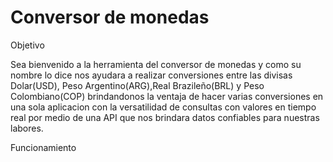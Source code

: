 <h1>Conversor de monedas</h1>

<p>Objetivo</p>

<p>Sea bienvenido a la herramienta del conversor de monedas y como su nombre lo dice nos ayudara a realizar
conversiones entre las divisas Dolar(USD), Peso Argentino(ARG),Real Brazileño(BRL) y Peso Colombiano(COP)
brindandonos la ventaja de hacer varias conversiones en una sola aplicacion con la versatilidad de consultas con valores en tiempo real por medio de una API que nos brindara datos confiables para nuestras labores.</p>

<p>Funcionamiento</p>

<p></p>
